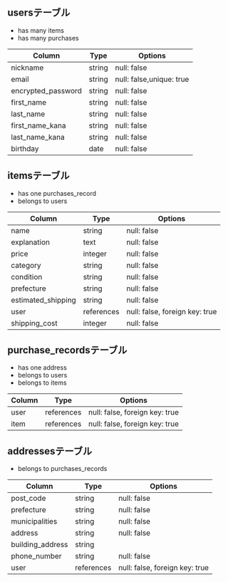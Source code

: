 ## usersテーブル
* has many items
* has many purchases

|Column|Type|Options|
|------|----|-------|
|nickname|string|null: false|
|email|string|null: false,unique: true|
|encrypted_password|string|null: false|
|first_name|string|null: false|
|last_name|string|null: false|
|first_name_kana|string|null: false|
|last_name_kana|string|null: false|
|birthday|date|null: false|

## itemsテーブル
* has one purchases_record
* belongs to users

|Column|Type|Options|
|------|----|-------|
|name|string|null: false|
|explanation|text|null: false|
|price|integer|null: false|
|category|string|null: false|
|condition|string|null: false|
|prefecture|string|null: false|
|estimated_shipping|string|null: false|
|user|references|null: false, foreign key: true|
|shipping_cost|integer|null: false|
<!-- imageはimagemagickで追加 -->

## purchase_recordsテーブル
* has one address
* belongs to users
* belongs to items

|Column|Type|Options|
|------|----|-------|
|user|references|null: false, foreign key: true|
|item|references|null: false, foreign key: true|

## addressesテーブル
* belongs to purchases_records

|Column|Type|Options|
|------|----|-------|
|post_code|string|null: false|
|prefecture|string|null: false|
|municipalities|string|null: false|
|address|string|null: false|
|building_address|string||
|phone_number|string|null: false|
|user|references|null: false, foreign key: true|
